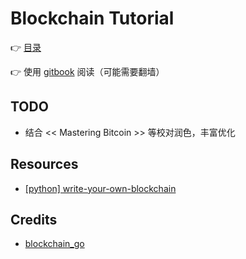 Blockchain Tutorial
===================

:point_right: [目录](SUMMARY.md)

:point_right: 使用 [gitbook](https://liuchengxu.gitbooks.io/blockchain-tutorial/content/) 阅读（可能需要翻墙）

## TODO

- 结合 << Mastering Bitcoin >> 等校对润色，丰富优化

## Resources

- [[python] write-your-own-blockchain](https://bigishdata.com/2017/10/17/write-your-own-blockchain-part-1-creating-storing-syncing-displaying-mining-and-proving-work/)

## Credits

- [blockchain_go](https://github.com/Jeiwan/blockchain_go)
